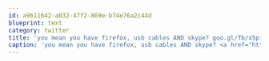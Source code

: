 ```yaml
---
id: a9611642-a032-47f2-869e-b74e76a2c44d
blueprint: text
category: twitter
title: 'you mean you have firefox, usb cables AND skype? goo.gl/fb/x5pfo'
caption: 'you mean you have firefox, usb cables AND skype? <a href="http://goo.gl/fb/x5pfo" title="http://goo.gl/fb/x5pfo" class="link link_untco">goo.gl/fb/x5pfo</a>'
---
```

